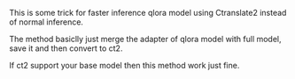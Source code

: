 This is some trick for faster inference qlora model using Ctranslate2 instead of normal inference.

The method basiclly just merge the adapter of qlora model with full model, save it and then convert to ct2.

If ct2 support your base model then this method work just fine.
